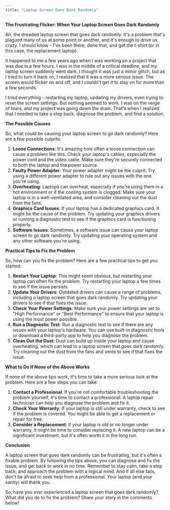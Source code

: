 ```yaml
---
title: "Laptop Screen Goes Dark Randomly"
---
```


**The Frustrating Flicker: When Your Laptop Screen Goes Dark Randomly**

 Ah, the dreaded laptop screen that goes dark randomly. It's a problem that's plagued many of us at some point or another, and it's enough to drive us crazy. I should know – I've been there, done that, and got the t-shirt (or in this case, the replacement laptop).

It happened to me a few years ago when I was working on a project that was due in a few hours. I was in the middle of a critical deadline, and my laptop screen suddenly went dark. I thought it was just a minor glitch, but as I tried to turn it back on, I realized that it was a more serious issue. The screen would flicker on and off, and I couldn't get it to stay on for more than a few seconds.

I tried everything – restarting my laptop, updating my drivers, even trying to reset the screen settings. But nothing seemed to work. I was on the verge of tears, and my project was going down the drain. That's when I realized that I needed to take a step back, diagnose the problem, and find a solution.

**The Possible Causes**

So, what could be causing your laptop screen to go dark randomly? Here are a few possible culprits:

1. **Loose Connections**: It's amazing how often a loose connection can cause a problem like this. Check your laptop's cables, especially the power cord and the video cable. Make sure they're securely connected to both the laptop and the power source.
2. **Faulty Power Adapter**: Your power adapter might be the culprit. Try using a different power adapter to rule out any issues with the one you're using.
3. **Overheating**: Laptops can overheat, especially if you're using them in a hot environment or if the cooling system is clogged. Make sure your laptop is in a well-ventilated area, and consider cleaning out the dust from the fans.
4. **Graphics Card Issues**: If your laptop has a dedicated graphics card, it might be the cause of the problem. Try updating your graphics drivers or running a diagnostic test to see if the graphics card is functioning properly.
5. **Software Issues**: Sometimes, a software issue can cause your laptop screen to go dark randomly. Try updating your operating system and any other software you're using.

**Practical Tips to Fix the Problem**

So, how can you fix the problem? Here are a few practical tips to get you started:

1. **Restart Your Laptop**: This might seem obvious, but restarting your laptop can often fix the problem. Try restarting your laptop a few times to see if the issue persists.
2. **Update Your Drivers**: Outdated drivers can cause a range of problems, including a laptop screen that goes dark randomly. Try updating your drivers to see if that fixes the issue.
3. **Check Your Power Settings**: Make sure your power settings are set to "High Performance" or "Best Performance" to ensure that your laptop is using the most power possible.
4. **Run a Diagnostic Test**: Run a diagnostic test to see if there are any issues with your laptop's hardware. You can use built-in diagnostic tools or download a third-party app to help you diagnose the problem.
5. **Clean Out the Dust**: Dust can build up inside your laptop and cause overheating, which can lead to a laptop screen that goes dark randomly. Try cleaning out the dust from the fans and vents to see if that fixes the issue.

**What to Do If None of the Above Works**

If none of the above tips work, it's time to take a more serious look at the problem. Here are a few steps you can take:

1. **Contact a Professional**: If you're not comfortable troubleshooting the problem yourself, it's time to contact a professional. A laptop repair technician can help you diagnose the problem and fix it.
2. **Check Your Warranty**: If your laptop is still under warranty, check to see if the problem is covered. You might be able to get a replacement or repair for free.
3. **Consider a Replacement**: If your laptop is old or no longer under warranty, it might be time to consider replacing it. A new laptop can be a significant investment, but it's often worth it in the long run.

**Conclusion**

A laptop screen that goes dark randomly can be frustrating, but it's often a fixable problem. By following the tips above, you can diagnose and fix the issue, and get back to work in no time. Remember to stay calm, take a step back, and approach the problem with a logical mind. And if all else fails, don't be afraid to seek help from a professional. Your laptop (and your sanity) will thank you.

So, have you ever experienced a laptop screen that goes dark randomly? What did you do to fix the problem? Share your story in the comments below!